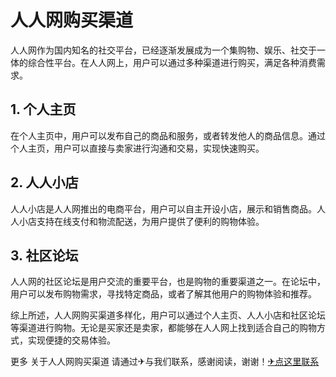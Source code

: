 # 人人网购买渠道

人人网作为国内知名的社交平台，已经逐渐发展成为一个集购物、娱乐、社交于一体的综合性平台。在人人网上，用户可以通过多种渠道进行购买，满足各种消费需求。

## 1. 个人主页

在个人主页中，用户可以发布自己的商品和服务，或者转发他人的商品信息。通过个人主页，用户可以直接与卖家进行沟通和交易，实现快速购买。

## 2. 人人小店

人人小店是人人网推出的电商平台，用户可以自主开设小店，展示和销售商品。人人小店支持在线支付和物流配送，为用户提供了便利的购物体验。

## 3. 社区论坛

人人网的社区论坛是用户交流的重要平台，也是购物的重要渠道之一。在论坛中，用户可以发布购物需求，寻找特定商品，或者了解其他用户的购物体验和推荐。

综上所述，人人网购买渠道多样化，用户可以通过个人主页、人人小店和社区论坛等渠道进行购物。无论是买家还是卖家，都能够在人人网上找到适合自己的购物方式，实现便捷的交易体验。

更多 关于人人网购买渠道 请通过✈与我们联系，感谢阅读，谢谢！[✈点这里联系](https://www.k02.cc)
